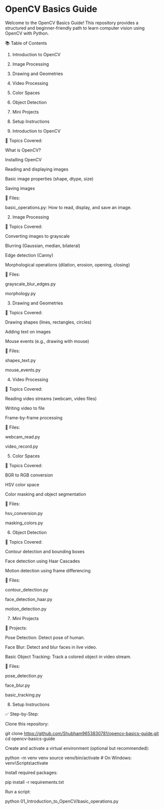 
# OpenCV Basics Guide

Welcome to the OpenCV Basics Guide! This repository provides a structured and beginner-friendly path to learn computer vision using OpenCV with Python.

📚 Table of Contents

 1. Introduction to OpenCV

 2. Image Processing

 3. Drawing and Geometries

 4. Video Processing

 5. Color Spaces

 6. Object Detection

 7. Mini Projects

 8. Setup Instructions

1. Introduction to OpenCV

📌 Topics Covered:

   What is OpenCV?

   Installing OpenCV

   Reading and displaying images

   Basic image properties (shape, dtype, size)

   Saving images

📄 Files:

  basic_operations.py: How to read, display, and save an image.

2. Image Processing

📌 Topics Covered:

   Converting images to grayscale

   Blurring (Gaussian, median, bilateral)

   Edge detection (Canny)

   Morphological operations (dilation, erosion, opening, closing)

📄 Files:

  grayscale_blur_edges.py

  morphology.py

3. Drawing and Geometries

📌 Topics Covered:

   Drawing shapes (lines, rectangles, circles)

   Adding text on images

   Mouse events (e.g., drawing with mouse)

📄 Files:

  shapes_text.py

  mouse_events.py

4. Video Processing

📌 Topics Covered:

   Reading video streams (webcam, video files)

   Writing video to file

   Frame-by-frame processing

📄 Files:

   webcam_read.py

   video_record.py

5. Color Spaces

📌 Topics Covered:

   BGR to RGB conversion

   HSV color space

   Color masking and object segmentation

📄 Files:

   hsv_conversion.py

   masking_colors.py

6. Object Detection

📌 Topics Covered:

   Contour detection and bounding boxes

   Face detection using Haar Cascades

   Motion detection using frame differencing

📄 Files:

  contour_detection.py

  face_detection_haar.py

  motion_detection.py

7. Mini Projects

📌 Projects:

   Pose Detection: Detect pose of human.

   Face Blur: Detect and blur faces in live video.

   Basic Object Tracking: Track a colored object in video stream.

📄 Files:

  pose_detection.py

  face_blur.py

  basic_tracking.py

8. Setup Instructions

✅ Step-by-Step:

Clone this repository:

git clone https://github.com/Shubham9653830781/opencv-basics-guide.git
cd opencv-basics-guide

Create and activate a virtual environment (optional but recommended):

python -m venv venv
source venv/bin/activate  # On Windows: venv\Scripts\activate

Install required packages:

pip install -r requirements.txt

Run a script:

python 01_Introduction_to_OpenCV/basic_operations.py


